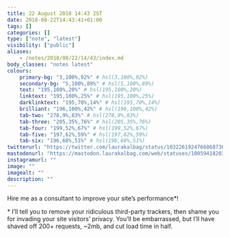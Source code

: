 ```yaml
---
title: 22 August 2018 14:43 IST
date: 2018-08-22T14:43:41+01:00
tags: []
categories: []
type: ["note", "latest"]
visibility: ["public"]
aliases:
    - /notes/2018/08/22/14/43/index.md
body_classes: "notes latest"
colours:
    primary-bg: "3,100%,92%" # hsl(3,100%,92%)
    secondary-bg: "5,100%,89%" # hsl(5,100%,89%)
    text: "195,100%,20%" # hsl(195,100%,20%)
    linktext: "195,100%,25%" # hsl(195,100%,25%)
    darklinktext: "195,70%,14%" # hsl(195,70%,14%)
    brilliant: "196,100%,42%" # hsl(196,100%,42%)
    tab-two: "278,9%,83%" # hsl(278,9%,83%)
    tab-three: "205,35%,76%" # hsl(205,35%,76%)
    tab-four: "199,52%,67%" # hsl(199,52%,67%)
    tab-five: "197,62%,59%" # hsl(197,62%,59%)
    tab-six: "196,68%,51%" # hsl(196,68%,51%)
twitterurl: "https://twitter.com/laurakalbag/status/1032261924766068736"
mastodonurl: "https://mastodon.laurakalbag.com/web/statuses/100594182037606598"
instagramurl: ""
image: ""
imagealt: ""
description: ""
---
```


Hire me as a consultant to improve your site’s performance*!‬

‪* I’ll tell you to remove your ridiculous third-party trackers, then shame you for invading your site visitors’ privacy. You’ll be embarrassed, but I’ll have shaved off 200+ requests, ~2mb, and cut load time in half.‬<!--more-->